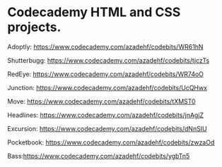 # Codecademy HTML and CSS projects.
Adoptly: https://www.codecademy.com/azadehf/codebits/WR61hN

Shutterbugg: https://www.codecademy.com/azadehf/codebits/tjczTs

RedEye: https://www.codecademy.com/azadehf/codebits/WR74oO

Junction: https://www.codecademy.com/azadehf/codebits/UcQHwx

Move: https://www.codecademy.com/azadehf/codebits/tXMST0

Headlines: https://www.codecademy.com/azadehf/codebits/jnAgjZ

Excursion: https://www.codecademy.com/azadehf/codebits/dNnSIU

Pocketbook: https://www.codecademy.com/azadehf/codebits/zwzaOd

Bass:https://www.codecademy.com/azadehf/codebits/ygbTn5
